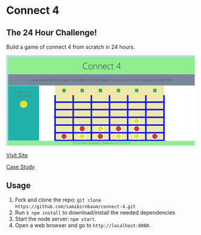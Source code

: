 # Connect 4

## The 24 Hour Challenge!

Build a game of connect 4 from scratch in 24 hours.

![Snapshot](assets/images/snapshot.png)

[Visit Site](https://evening-lowlands-83392.herokuapp.com/)

[Case Study](https://samibirnbaum.com/portfolio/connect4.html)

## Usage

1. Fork and clone the repo: `git clone https://github.com/samibirnbaum/connect-4.git`
2. Run `$ npm install` to download/install the needed dependencies
3. Start the node server: `npm start`.
4. Open a web browser and go to `http://localhost:8080`.